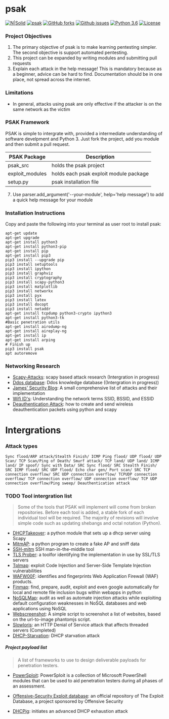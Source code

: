 # psak  

[![N|Solid](https://www.python.org/static/community_logos/python-powered-w-100x40.png)](https://nodesource.com/products/nsolid)
[![psak](https://img.shields.io/badge/PSAK-Open--Source-000000.svg)](https://github.com/Syslog777/psak/) [![GitHub forks](https://img.shields.io/github/forks/Syslog777/psak.svg)](https://github.com/Syslog777/psak/network) [![Github issues](https://img.shields.io/github/issues/Syslog777/psak.svg)](https://github.com/Syslog777/psak/issues) [![Python 3.6](https://img.shields.io/badge/Python-3.6-00BFFF.svg)](https://www.python.org/downloads/release/python-363/) [![License](https://img.shields.io/github/license/Syslog777/psak.svg)](https://github.com/Syslog777/psak/blob/Release-0.5/LICENSE)


### Project Objectives
 1. The primary objective of psak is to make learning pentesting
 simpler. The second objective is support automated pentesting.
 2. This project can be expanded by writing modules and submitting
  pull requests
 3. Explain each attack in the help message! This is mandatory because
 as a beginner, advice can be hard to find. Documentation should be in
 one place, not spread across the internet. 
  
### Limitations
- In general, attacks using psak are only effective if the attacker
is on the same network as the victim
 
 ### PSAK Framework
PSAK is simple to intergrate with, provided a intermediate
understanding of software develpment and Python 3. Just fork the
project, add you module and then submit a pull request.

PSAK Package  | Description
------------- | -------------
psak_src | holds the psak project
exploit_modules | holds each psak exploit module package
setup.py | psak installation file 

7. Use parser.add_argument('--your-module', help='help message') to add
a quick help message for your module
 
### Installation Instructions
Copy and paste the following into your terminal as user root
to install psak:
```
apt-get update
apt-get upgrade
apt-get install python3
apt-get install python3-pip
apt-get install pip
apt-get install pip3
pip3 install --upgrade pip
pip3 install setuptools
pip3 install ipython
pip3 install graphviz
pip3 install cryptography
pip3 install scapy-python3
pip3 install matplotlib
pip3 install networkx
pip3 install pyx
pip3 install latex
pip3 install docopt
pip3 install netaddr
apt-get install tcpdump python3-crypto ipython3
apt-get install python3-tk
#Basic penetration utils
apt-get install airodump-ng
apt-get install aireplay-ng
apt-get install ip
apt-get install arping
# Finish up
pip3 install psak
apt autoremove
```

### Networking Research
  - [Scapy-Attacks][Scapy-Attacks]: scapy based attack research (Intergration in progress)
  - [Ddos database][ddosd]: Ddos knowledge database ((Intergration in progress))
  - [James' Security Blog][jsb]: A small comprehensive list of attacks and their implementation
  - [Wifi ID's][juniper]: Understanding the network terms SSID, BSSID, and ESSID 
  - [Deauthentication Attack][deauth]: how to create and send 
  wireless deauthentication packets using python and scapy

# Intergrations 
### Attack types
`
 Sync flood/ARP attack/Stealth Finish/ ICMP Ping flood/ UDP flood/
 UDP Scan/ TCP Scan/Ping of Death/ Smurf attack/ TCP land/
 UDP land/ ICMP land/ IP spoof/ Sync with Data/ SRC Sync flood/
 SRC Stealth Finish/ SRC ICMP flood/ SRC UDP flood/ Echo char gen/
 Port scan/ SRC TCP connection overflow/ SRC UDP connection overflow/
 TCPUDP connection overflow/ TCP connection overflow/
 UDP connection overflow/ TCP UDP connection overflow/Ping sweep/
 Deauthentication attack
`

### TODO Tool intergration list

> Some of the tools that PSAK will implement will come from broken repositories. Before each tool is added, a stable fork of each individual tool will be required.
The majority of revisions will involve simple code such as updating shebangs and octal notation (Python).
  - [DHCPTakeover][dhcpTake]: a python module that sets up a dhcp server using Scapy
  - [MitmAP][mitmAP]: a python program to create a fake AP and sniff data
  - [SSH-mitm][sshMitm] SSH man-in-the-middle tool 
  - [TLS Prober][tlsprober]: a toolfor identifying the implementation in use by SSL/TLS servers
  - [Tplmap][tplMap]: exploit Code Injection and Server-Side Template Injection vulnerabilities
  - [WAFW00F][waf]: identifies and fingerprints Web Application Firewall (WAF) products.
  - [Finmap][finmap]: find, prepare, audit, exploit and even google automatically for local and remote file inclusion bugs within webapps in python
  - [NoSQLMap][NoSql]: audit as well as automate injection attacks while exploiting default configuration weaknesses in NoSQL databases and web applications using NoSQL
  - [Webscreenshot][webscrnshot]: A simple script to screenshot a list of websites, based on the url-to-image phantomjs script.
  - [Slowloris][slowloris]: an HTTP Denial of Service attack that affects threaded servers (Completed)
  - [DHCP-Starvation][DHCP-starvation]: DHCP starvation attack 
  

##### Project payload list
> A list of frameworks to use to design deliverable payloads for penetration testers. 
- [PowerSploit][powersploit]: PowerSploit is a collection of Microsoft PowerShell modules that can be used to aid penetration testers during all phases of an assessment.
- [Offensive-Security Exploit database][exploit-database]: an official repository of The Exploit Database, a project sponsored by Offensive Security
- [DHCPig][dhcpig]: initiates an advanced DHCP exhaustion attack

   [ddosd]: <https://security.radware.com/ddos-knowledge-center/ddospedia/>
   [dhcpTake]: <https://github.com/david415/dhcptakeover>
   [powersploit]: <https://github.com/PowerShellMafia/PowerSploit>
   [waf]: <https://github.com/EnableSecurity/wafw00f>
   [tplMap]: <https://github.com/epinna/tplmap>
   [mitmAP]: <https://github.com/xdavidhu/mitmAP>
   [sshMitm]: <https://github.com/jtesta/ssh-mitm>
   [tlsprober]: <https://github.com/WestpointLtd/tls_prober>
   [finmap]: <https://github.com/kurobeats/fimap>
   [NoSql]: <https://github.com/codingo/NoSQLMap>
   [webscrnshot]: <https://github.com/maaaaz/webscreenshot>
   [exploit-database]: <https://github.com/offensive-security/exploit-database>
   [dhcpig]: <https://github.com/kamorin/DHCPig>
   [slowloris]: <https://github.com/gkbrk/slowloris>
   [DHCP-starvation]: <http://cabeggar.github.io/2016/02/21/DHCP-starvation-with-ScaPy/>
   [Scapy-Attacks]: <http://www.secdev.org/conf/scapy_csw05.pdf>
   [jsb]: <http://jamesdotcom.com/?p=264>
   [juniper]: <https://www.juniper.net/documentation/en_US/junos-space-apps/network-director2.0/topics/concept/wireless-ssid-bssid-essid.html>
   [deauth]: <http://www.bitforestinfo.com/2017/06/how-to-create-and-send-wireless-deauthentication-packets-using-python-and-scapy.html>
